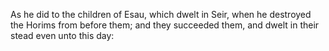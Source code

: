 As he did to the children of Esau, which dwelt in Seir, when he destroyed the Horims from before them; and they succeeded them, and dwelt in their stead even unto this day:
